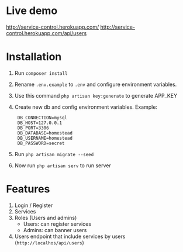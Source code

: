 # Live demo

http://service-control.herokuapp.com/
http://service-control.herokuapp.com/api/users

# Installation

1. Run  `composer install`

2. Rename `.env.example` to `.env` and configure environment variables.

3. Use this command `php artisan key:generate` to generate APP_KEY

4. Create new db and config environment variables. Example:
    
        DB_CONNECTION=mysql
        DB_HOST=127.0.0.1
        DB_PORT=3306
        DB_DATABASE=homestead
        DB_USERNAME=homestead
        DB_PASSWORD=secret
    
5. Run `php artisan migrate --seed`

6. Now run `php artisan serv` to run server 

# Features

1. Login / Register
2. Services
3. Roles (Users and admins)
    * Users: can register services
    * Admins: can banner users
4. Users endpoint that include services by users (`http://localhos/api/users`)
